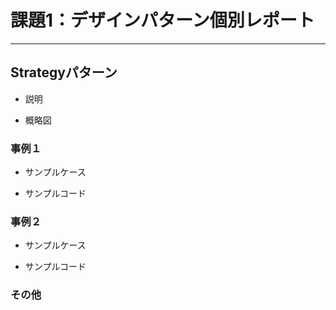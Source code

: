 # 課題1：デザインパターン個別レポート

***

## Strategyパターン
* 説明

* 概略図

### 事例１
* サンプルケース

* サンプルコード

### 事例２
* サンプルケース

* サンプルコード

### その他